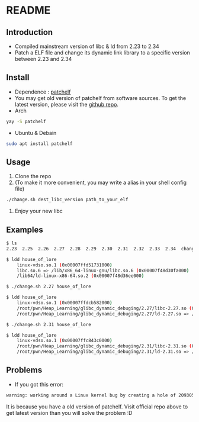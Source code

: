 # README

## Introduction

- Compiled mainstream version of libc & ld from 2.23 to 2.34
- Patch a ELF file and change its dynamic link library to a specific version between 2.23 and 2.34

## Install

- Dependence : [patchelf](https://github.com/NixOS/patchelf)
- You may get old version of patchelf from software sources. To get the latest version, please visit the [github repo](https://github.com/NixOS/patchelf).
- Arch

```bash
yay -S patchelf
```

- Ubuntu & Debain

```bash
sudo apt install patchelf
```

## Usage

1. Clone the repo
2. (To make it more convenient, you may write a alias in your shell config file)

```bash
./change.sh dest_libc_version path_to_your_elf
```

1. Enjoy your new libc

## Examples

```bash
$ ls
2.23  2.25  2.26  2.27  2.28  2.29  2.30  2.31  2.32  2.33  2.34  change.sh  house_of_lore

$ ldd house_of_lore
	linux-vdso.so.1 (0x00007ffd51731000)
	libc.so.6 => /lib/x86_64-linux-gnu/libc.so.6 (0x00007f48d30fa000)
	/lib64/ld-linux-x86-64.so.2 (0x00007f48d36ee000)

$ ./change.sh 2.27 house_of_lore

$ ldd house_of_lore
	linux-vdso.so.1 (0x00007ffdcb582000)
	/root/pwn/Heap_Learning/glibc_dynamic_debuging/2.27/libc-2.27.so (0x00007fb26d591000)
	/root/pwn/Heap_Learning/glibc_dynamic_debuging/2.27/ld-2.27.so => /lib64/ld-linux-x86-64.so.2 (0x00007fb26db4b000)

$ ./change.sh 2.31 house_of_lore

$ ldd house_of_lore
	linux-vdso.so.1 (0x00007ffc843c0000)
	/root/pwn/Heap_Learning/glibc_dynamic_debuging/2.31/libc-2.31.so (0x00007fb0ec038000)
	/root/pwn/Heap_Learning/glibc_dynamic_debuging/2.31/ld-2.31.so => /lib64/ld-linux-x86-64.so.2 (0x00007fb0ec5fb000)
```

## Problems

- If you got this error:

```bash
warning: working around a Linux kernel bug by creating a hole of 2093056 bytes in ‘your_elf_name’
```

It is because you have a old version of patchelf. Visit official repo above to get latest version than you will solve the problem :D